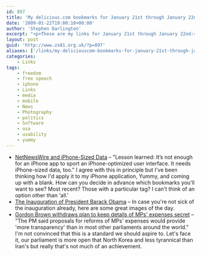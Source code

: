 ```yaml
---
id: 897
title: 'My delicious.com bookmarks for January 21st through January 22nd'
date: '2009-01-22T19:00:10+00:00'
author: 'Stephen Darlington'
excerpt: "<p>These are my links for January 21st through January 22nd:</p>\n<ul>\n<li><a href=\"http://daringfireball.net/2009/01/netnewswire_iphone_sized_data\">NetNewsWire and iPhone-Sized Data</a> - &quot;Lesson learned: It&rsquo;s not enough for an iPhone app to sport an iPhone-optimized user interface. It needs iPhone-sized data, too.&quot; I agree with this in principle but I&#39;ve been thinking how I&#39;d apply it to my iPhone application, Yummy, and coming up with a blank. How can you decide in advance which bookmarks you&#39;ll want to see? Most recent? Those with a particular tag? I can&#39;t think of an option other than &#39;all.&#39;</li>\n<li><a href=\"http://www.boston.com/bigpicture/2009/01/the_inauguration_of_president.html\">The Inauguration of President Barack Obama</a> - In case you&#39;re not sick of the inauguration already, here are some great images of the day.</li>\n<li><a href=\"http://www.guardian.co.uk/politics/2009/jan/21/mps-expenses\">Gordon Brown withdraws plan to keep details of MPs&#39; expenses secret</a> - &quot;The PM said proposals for reforms of MPs&#39; expenses would provide &#39;more transparency&#39; than in most other parliaments around the world.&quot; I&#39;m not convinced that this is a standard we should aspire to. Let&#39;s face it, our parliament is more open that North Korea and less tyrannical than Iran&#39;s but really that&#39;s not much of an achievement.</li>\n\n</ul>"
layout: post
guid: 'http://www.zx81.org.uk/?p=897'
aliases: ['/links/my-deliciouscom-bookmarks-for-january-21st-through-january-22nd.html']
categories:
    - Links
tags:
    - freedom
    - free speech
    - iphone
    - Links
    - media
    - mobile
    - News
    - Photography
    - politics
    - Software
    - usa
    - usability
    - yummy
---
```


- [NetNewsWire and iPhone-Sized Data](http://daringfireball.net/2009/01/netnewswire_iphone_sized_data) – "Lesson learned: It’s not enough for an iPhone app to sport an iPhone-optimized user interface. It needs iPhone-sized data, too." I agree with this in principle but I've been thinking how I'd apply it to my iPhone application, Yummy, and coming up with a blank. How can you decide in advance which bookmarks you'll want to see? Most recent? Those with a particular tag? I can't think of an option other than 'all.'
- [The Inauguration of President Barack Obama](http://www.boston.com/bigpicture/2009/01/the_inauguration_of_president.html) – In case you're not sick of the inauguration already, here are some great images of the day.
- [Gordon Brown withdraws plan to keep details of MPs' expenses secret](http://www.guardian.co.uk/politics/2009/jan/21/mps-expenses) – "The PM said proposals for reforms of MPs' expenses would provide 'more transparency' than in most other parliaments around the world." I'm not convinced that this is a standard we should aspire to. Let's face it, our parliament is more open that North Korea and less tyrannical than Iran's but really that's not much of an achievement.